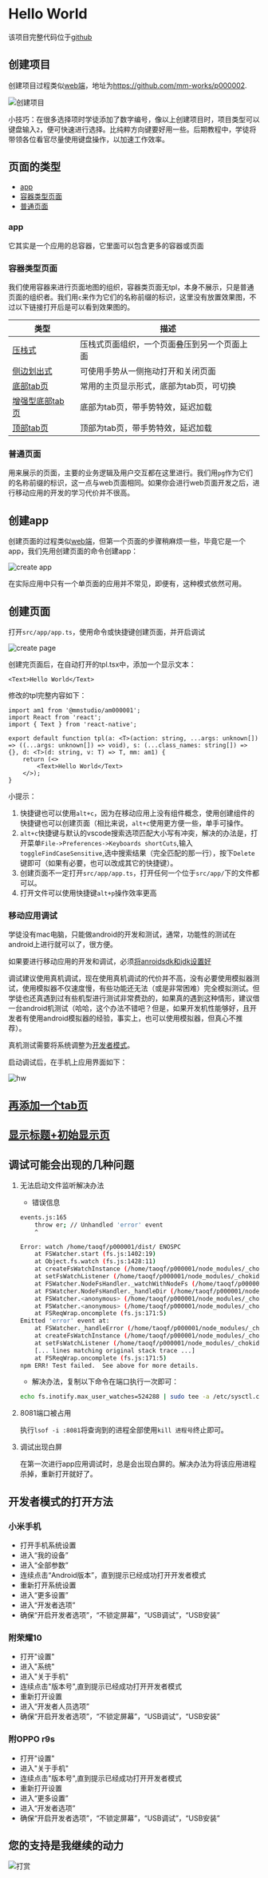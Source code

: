 # Hello World

该项目完整代码位于[github](https://github.com/mm-works/p000002)

## 创建项目

创建项目过程类似[web端](../web/000001)，地址为<https://github.com/mm-works/p000002>.

![创建项目](../images/2020-04-15-09-44.gif)

小技巧：在很多选择项时学徒添加了数字编号，像以上创建项目时，项目类型可以键盘输入`2`，便可快速进行选择。比纯粹方向键要好用一些。后期教程中，学徒将带领各位看官尽量使用键盘操作，以加速工作效率。

## 页面的类型

- [app](#app)
- [容器类型页面](#容器类型页面)
- [普通页面](#普通页面)

### app

它其实是一个应用的总容器，它里面可以包含更多的容器或页面

### 容器类型页面

我们使用容器来进行页面地图的组织，容器类页面无tpl，本身不展示，只是普通页面的组织者。我们用`c`来作为它们的名称前缀的标识，这里没有放置效果图，不过以下链接打开后是可以看到效果图的。

类型|描述
---|---
[压栈式](https://reactnavigation.org/docs/stack-navigator)|压栈式页面组织，一个页面叠压到另一个页面上面
[侧边划出式](https://reactnavigation.org/docs/drawer-navigator)|可使用手势从一侧拖动打开和关闭页面
[底部tab页](https://reactnavigation.org/docs/bottom-tab-navigator)|常用的主页显示形式，底部为tab页，可切换
[增强型底部tab页](https://reactnavigation.org/docs/material-bottom-tab-navigator)|底部为tab页，带手势特效，延迟加载
[顶部tab页](https://reactnavigation.org/docs/material-top-tab-navigator)|顶部为tab页，带手势特效，延迟加载

### 普通页面

用来展示的页面，主要的业务逻辑及用户交互都在这里进行。我们用`pg`作为它们的名称前缀的标识，这一点与web页面相同。如果你会进行web页面开发之后，进行移动应用的开发的学习代价并不很高。

## 创建app

创建页面的过程类似[web端](../web/000001)，但第一个页面的步骤稍麻烦一些，毕竟它是一个app，我们先用创建页面的命令创建app：

![create app](../images/2020-04-15-16-26.gif)

在实际应用中只有一个单页面的应用并不常见，即便有，这种模式依然可用。

## 创建页面

打开`src/app/app.ts`，使用命令或快捷键创建页面，并开启调试

![create page](../images/2020-04-15-17-11.gif)

创建完页面后，在自动打开的tpl.tsx中，添加一个显示文本：

```tsx
<Text>Hello World</Text>
```

修改的tpl完整内容如下：

```tsx
import am1 from '@mmstudio/am000001';
import React from 'react';
import { Text } from 'react-native';

export default function tpl(a: <T>(action: string, ...args: unknown[]) => ((...args: unknown[]) => void), s: (...class_names: string[]) => {}, d: <T>(d: string, v: T) => T, mm: am1) {
	return (<>
		<Text>Hello World</Text>
	</>);
}
```

小提示：

1. 快捷键也可以使用`alt+c`，因为在移动应用上没有组件概念，使用创建组件的快捷键也可以创建页面（相比来说，`alt+c`使用更方便一些，单手可操作。
1. `alt+c`快捷键与默认的vscode搜索选项匹配大小写有冲突，解决的办法是，打开菜单`File->Preferences->Keyboards shortCuts`,输入`toggleFindCaseSensitive`,选中搜索结果（完全匹配的那一行），按下`Delete`键即可（如果有必要，也可以改成其它的快捷键）。
1. 创建页面不一定打开`src/app/app.ts`，打开任何一个位于`src/app/`下的文件都可以。
1. 打开文件可以使用快捷键`alt+p`操作效率更高

### 移动应用调试

学徒没有mac电脑，只能做android的开发和测试，通常，功能性的测试在android上进行就可以了，很方便。

如果要进行移动应用的开发和调试，必须[将anroidsdk和jdk设置好](../lessons/000003#JDK+AndroidSDK)

调试建议使用真机调试，现在使用真机调试的代价并不高，没有必要使用模拟器测试，使用模拟器不仅速度慢，有些功能还无法（或是非常困难）完全模拟测试。但学徒也还真遇到过有些机型进行测试非常费劲的，如果真的遇到这种情形，建议借一台android机测试（哈哈，这个办法不错吧？但是，如果开发机性能够好，且开发者有使用android模拟器的经验，事实上，也可以使用模拟器，但真心不推荐）。

真机测试需要将系统调整为[开发者模式](#开发者模式的打开方法)。

启动调试后，在手机上应用界面如下：

![hw](../images/202004151743.jpg)

## [再添加一个tab页](./000002)

## [显示标题+初始显示页](./000003)

## 调试可能会出现的几种问题

1. 无法启动文件监听解决办法

	- 错误信息

	```sh
	events.js:165
		throw er; // Unhandled 'error' event
		^

	Error: watch /home/taoqf/p000001/dist/ ENOSPC
		at FSWatcher.start (fs.js:1402:19)
		at Object.fs.watch (fs.js:1428:11)
		at createFsWatchInstance (/home/taoqf/p000001/node_modules/_chokidar@1.7.0@chokidar/lib/nodefs-handler.js:37:15)
		at setFsWatchListener (/home/taoqf/p000001/node_modules/_chokidar@1.7.0@chokidar/lib/nodefs-handler.js:80:15)
		at FSWatcher.NodeFsHandler._watchWithNodeFs (/home/taoqf/p000001/node_modules/_chokidar@1.7.0@chokidar/lib/nodefs-handler.js:228:14)
		at FSWatcher.NodeFsHandler._handleDir (/home/taoqf/p000001/node_modules/_chokidar@1.7.0@chokidar/lib/nodefs-handler.js:407:19)
		at FSWatcher.<anonymous> (/home/taoqf/p000001/node_modules/_chokidar@1.7.0@chokidar/lib/nodefs-handler.js:455:19)
		at FSWatcher.<anonymous> (/home/taoqf/p000001/node_modules/_chokidar@1.7.0@chokidar/lib/nodefs-handler.js:460:16)
		at FSReqWrap.oncomplete (fs.js:171:5)
	Emitted 'error' event at:
		at FSWatcher._handleError (/home/taoqf/p000001/node_modules/_chokidar@1.7.0@chokidar/index.js:257:10)
		at createFsWatchInstance (/home/taoqf/p000001/node_modules/_chokidar@1.7.0@chokidar/lib/nodefs-handler.js:39:5)
		at setFsWatchListener (/home/taoqf/p000001/node_modules/_chokidar@1.7.0@chokidar/lib/nodefs-handler.js:80:15)
		[... lines matching original stack trace ...]
		at FSReqWrap.oncomplete (fs.js:171:5)
	npm ERR! Test failed.  See above for more details.
	```

	- 解决办法，复制以下命令在端口执行一次即可：

	```sh
	echo fs.inotify.max_user_watches=524288 | sudo tee -a /etc/sysctl.conf && sudo sysctl -p
	```

1. 8081端口被占用

	执行`lsof -i :8081`将查询到的进程全部使用`kill 进程号`终止即可。

1. 调试出现白屏

	在第一次进行app应用调试时，总是会出现白屏的。解决办法为将该应用进程杀掉，重新打开就好了。

## 开发者模式的打开方法

### 小米手机

- 打开手机系统设置
- 进入“我的设备”
- 进入“全部参数”
- 连续点击“Android版本”，直到提示已经成功打开开发者模式
- 重新打开系统设置
- 进入“更多设置”
- 进入“开发者选项”
- 确保“开启开发者选项”，“不锁定屏幕”，“USB调试”，“USB安装”

### 附荣耀10

- 打开"设置"
- 进入"系统"
- 进入"关于手机"
- 连续点击"版本号",直到提示已经成功打开开发者模式
- 重新打开设置
- 进入“开发者人员选项”
- 确保“开启开发者选项”，“不锁定屏幕”，“USB调试”，“USB安装”

### 附OPPO r9s

- 打开"设置"
- 进入"关于手机"
- 连续点击"版本号",直到提示已经成功打开开发者模式
- 重新打开设置
- 进入“更多设置”
- 进入“开发者选项”
- 确保“开启开发者选项”，“不锁定屏幕”，“USB调试”，“USB安装”

## 您的支持是我继续的动力

![打赏](../images/dashang.jpg)
